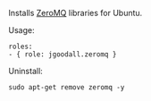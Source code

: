 Installs [ZeroMQ](http://zeromq.org/) libraries for Ubuntu.

Usage:

    roles:
    - { role: jgoodall.zeromq }

Uninstall:

    sudo apt-get remove zeromq -y